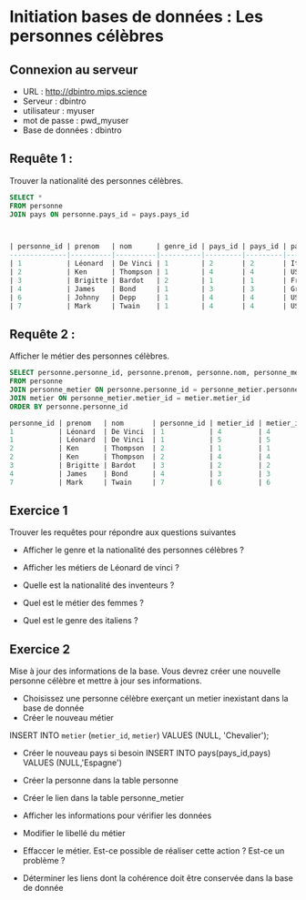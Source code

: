 # Initiation bases de données : Les personnes célèbres

## Connexion au serveur

- URL : http://dbintro.mips.science
- Serveur : dbintro
- utilisateur : myuser
- mot de passe : pwd_myuser
- Base de données : dbintro

## Requête 1 :
Trouver la nationalité des personnes célèbres.
```sql
SELECT * 
FROM personne
JOIN pays ON personne.pays_id = pays.pays_id 



| personne_id | prenom   | nom      | genre_id | pays_id | pays_id | pays            |
--------------|----------|----------|----------|---------|---------|-----------------|
| 1           | Léonard  | De Vinci | 1        | 2       | 2       | Italie          |
| 2           | Ken      | Thompson | 1        | 4       | 4       | USA             |
| 3           | Brigitte | Bardot   | 2        | 1       | 1       | France          |
| 4           | James    | Bond     | 1        | 3       | 3       | Grande Bretagne |
| 6           | Johnny   | Depp     | 1        | 4       | 4       | USA             |
| 7           | Mark     | Twain    | 1        | 4       | 4       | USA             |

```


## Requête 2 :
Afficher le métier des personnes célèbres.

```sql
SELECT personne.personne_id, personne.prenom, personne.nom, personne_metier.*, metier.* 
FROM personne
JOIN personne_metier ON personne.personne_id = personne_metier.personne_id
JOIN metier ON personne_metier.metier_id = metier.metier_id
ORDER BY personne.personne_id

personne_id | prenom   | nom       | personne_id | metier_id | metier_id | metier 
1           | Léonard  | De Vinci  | 1           | 4         | 4         | Inventeur
1           | Léonard  | De Vinci  | 1           | 5         | 5         | Peintre
2           | Ken      | Thompson  | 2           | 1         | 1         | Informaticien
2           | Ken      | Thompson  | 2           | 4         | 4         | Inventeur
3           | Brigitte | Bardot    | 3           | 2         | 2         | Actrice / Acteur
4           | James    | Bond      | 4           | 3         | 3         | Espion
7           | Mark     | Twain     | 7           | 6         | 6         | Ecrivain
```

## Exercice 1 
Trouver les requêtes pour répondre aux questions suivantes

- Afficher le genre et la nationalité des personnes célèbres ?

- Afficher les métiers de Léonard de vinci ?

- Quelle est la nationalité des inventeurs ?

- Quel est le métier des femmes ?

- Quel est le genre des italiens ?

## Exercice 2
Mise à jour des informations de la base. Vous devrez créer une nouvelle personne célèbre et mettre à jour ses informations.

- Choisissez une personne célèbre exerçant un metier inexistant dans la base de donnée
- Créer le nouveau métier

INSERT INTO `metier` (`metier_id`, `metier`) VALUES (NULL, 'Chevalier'); 

- Créer le nouveau pays si besoin
INSERT INTO pays(pays_id,pays) VALUES (NULL,'Espagne') 

- Créer la personne dans la table personne
- Créer le lien dans la table personne_metier
- Afficher les informations pour vérifier les données
- Modifier le libellé du métier
- Effaccer le métier. Est-ce possible de réaliser cette action ? Est-ce un problème ?
- Déterminer les liens dont la cohérence doit être conservée dans la base de donnée

